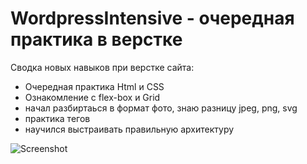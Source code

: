 # WordpressIntensive - очередная практика в верстке

Сводка новых навыков при верстке сайта:

- Очередная практика Html и CSS
- Ознакомление с flex-box и Grid
- начал разбиртаься в формат фото, знаю разницу jpeg, png, svg
- практика тегов
- научился выстраивать правильную архитектуру

![Screenshot](https://github.com/ZeRcooI/WordpressIntensive/blob/main/src/figma/Screenshot%202024-02-13%20181319.jpg)

 
